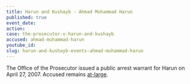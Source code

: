 ```yaml
---
title: Harun and Kushayb - Ahmad Muhammad Harun
published: true
event_date:
action:
case: the-prosecutor-v-harun-and-kushayb
accused: ahmad-muhammad-harun
youtube_id:
slug: harun-and-kushayb-events-ahmad-muhammad-harun
---
```



The Office of the Prosecutor issued a public arrest warrant for Harun on April 27, 2007. Accused remains [at-large](http://www.abc.net.au/news/2012-03-14/cases-before-the-icc/3888680).